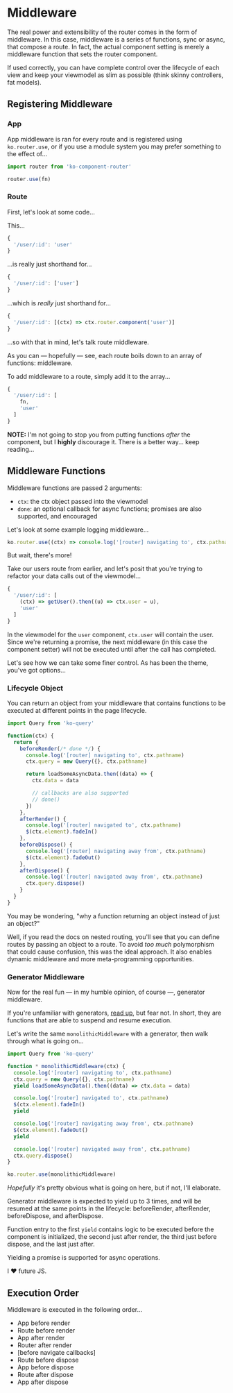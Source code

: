 # Middleware

The real power and extensibility of the router comes in the form of middleware.
In this case, middleware is a series of functions, sync or async, that compose a
route. In fact, the actual component setting is merely a middleware function that
sets the router component.

If used correctly, you can have complete control over the lifecycle of each view
and keep your viewmodel as slim as possible (think skinny controllers, fat models).

## Registering Middleware

### App

App middleware is ran for every route and is registered using `ko.router.use`,
or if you use a module system you may prefer something to the effect of...

```javascript
import router from 'ko-component-router'

router.use(fn)
```

### Route

First, let's look at some code...

This...

```javascript
{
  '/user/:id': 'user'
}
```

...is really just shorthand for...

```javascript
{
  '/user/:id': ['user']
}
```

...which is _really_ just shorthand for...

```javascript
{
  '/user/:id': [(ctx) => ctx.router.component('user')]
}
```

...so with that in mind, let's talk route middleware.

As you can — hopefully — see, each route boils down to an array of functions: middleware.

To add middleware to a route, simply add it to the array...

```javascript
{
  '/user/:id': [
    fn,
    'user'
  ]
}
```

__NOTE:__ I'm not going to stop you from putting functions *after* the component,
but I __highly__ discourage it. There is a better way... keep reading...

## Middleware Functions

Middleware functions are passed 2 arguments:
- `ctx`: the ctx object passed into the viewmodel
- `done`: an optional callback for async functions; promises are also supported, and encouraged

Let's look at some example logging middleware...

```javascript
ko.router.use((ctx) => console.log('[router] navigating to', ctx.pathname))
```

But wait, there's more!

Take our users route from earlier, and let's posit that you're trying to refactor
your data calls out of the viewmodel...

```javascript
{
  '/user/:id': [
    (ctx) => getUser().then((u) => ctx.user = u),
    'user'
  ]
}
```

In the viewmodel for the `user` component, `ctx.user` will contain the user. Since
we're returning a promise, the next middleware (in this case the component setter)
will not be executed until after the call has completed.

Let's see how we can take some finer control. As has been the theme, you've got options...

### Lifecycle Object
You can return an object from your middleware that contains functions to be executed
at different points in the page lifecycle.

```javascript
import Query from 'ko-query'

function(ctx) {
  return {
    beforeRender(/* done */) {
      console.log('[router] navigating to', ctx.pathname)
      ctx.query = new Query({}, ctx.pathname)

      return loadSomeAsyncData.then((data) => {
        ctx.data = data

        // callbacks are also supported
        // done()
      })
    },
    afterRender() {
      console.log('[router] navigated to', ctx.pathname)
      $(ctx.element).fadeIn()
    },
    beforeDispose() {
      console.log('[router] navigating away from', ctx.pathname)
      $(ctx.element).fadeOut()
    },
    afterDispose() {
      console.log('[router] navigated away from', ctx.pathname)
      ctx.query.dispose()
    }
  }
}
```

You may be wondering, "why a function returning an object instead of just an object?"

Well, if you read the docs on nested routing, you'll see that you can define routes
by passing an object to a route. To avoid _too much_ polymorphism that could cause
confusion, this was the ideal approach. It also enables dynamic middleware and
more meta-programming opportunities.

### Generator Middleware
Now for the real fun — in my humble opinion, of course —, generator middleware.

If you're unfamiliar with generators, [read up](https://developer.mozilla.org/en-US/docs/Web/JavaScript/Reference/Statements/function*),
but fear not. In short, they are functions that are able to suspend and resume
execution.

Let's write the same `monolithicMiddleware` with a generator, then walk through what is going on...

```javascript
import Query from 'ko-query'

function * monolithicMiddleware(ctx) {
  console.log('[router] navigating to', ctx.pathname)
  ctx.query = new Query({}, ctx.pathname)
  yield loadSomeAsyncData().then((data) => ctx.data = data)

  console.log('[router] navigated to', ctx.pathname)
  $(ctx.element).fadeIn()
  yield

  console.log('[router] navigating away from', ctx.pathname)
  $(ctx.element).fadeOut()
  yield

  console.log('[router] navigated away from', ctx.pathname)
  ctx.query.dispose()
}

ko.router.use(monolithicMiddleware)
```

_Hopefully_ it's pretty obvious what is going on here, but if not, I'll elaborate.

Generator middleware is expected to yield up to 3 times, and will be resumed at
the same points in the lifecycle: beforeRender, afterRender, beforeDispose, and afterDispose.

Function entry to the first `yield` contains logic to be executed before the component
is initialized, the second just after render, the third just before dispose, and the last
just after.

Yielding a promise is supported for async operations.

I :heart: future JS.

## Execution Order

Middleware is executed in the following order...

- App before render
- Route before render
- App after render
- Router after render
- [before navigate callbacks]
- Route before dispose
- App before dispose
- Route after dispose
- App after dispose
